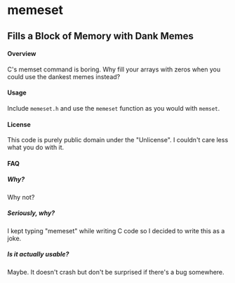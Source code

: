 # memeset
## Fills a Block of Memory with Dank Memes

#### Overview
C's memset command is boring. Why fill your arrays with zeros when you could 
use the dankest memes instead?

#### Usage
Include `memeset.h` and use the `memeset` function as you would with `memset`.

#### License
This code is purely public domain under the "Unlicense". 
I couldn't care less what you do with it.

#### FAQ

##### Why?
Why not?

##### Seriously, why?
I kept typing "memeset" while writing C code so I decided to write this as a
joke.

##### Is it actually usable?
Maybe. It doesn't crash but don't be surprised if there's a bug somewhere.